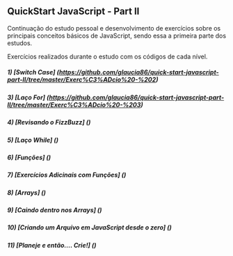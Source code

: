 ## QuickStart JavaScript - Part II

Continuação do estudo pessoal e desenvolvimento de exercícios sobre os principais conceitos básicos de JavaScript, sendo essa a primeira parte dos estudos.

Exercícios realizados durante o estudo com os códigos de cada nível.

##### 1) [Switch Case] (https://github.com/glaucia86/quick-start-javascript-part-II/tree/master/Exerc%C3%ADcio%20-%202)

##### 3) [Laço For] (https://github.com/glaucia86/quick-start-javascript-part-II/tree/master/Exerc%C3%ADcio%20-%203)

##### 4) [Revisando o FizzBuzz] ()

##### 5) [Laço While] ()

##### 6) [Funções] ()

##### 7) [Exercícios Adicinais com Funções] ()

##### 8) [Arrays] ()

##### 9) [Caindo dentro nos Arrays] ()

##### 10) [Criando um Arquivo em JavaScript desde o zero] ()

##### 11) [Planeje e então.... Crie!] ()